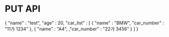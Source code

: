 # PUT API

 
 {
     "name" : "test",
     "age" : 20,
     "car_list" : [
         {
             "name" : "BMW",
             "car_number" : "11가 1234"
         },
         {
             "name" : "A4",
             ,"car_number" : "22가 3456"
         }
     ]
 }